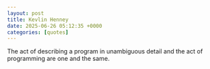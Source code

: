 ```yaml
---
layout: post
title: Kevlin Henney
date: 2025-06-26 05:12:35 +0000
categories: [quotes]
---
```


The act of describing a program in unambiguous detail and the act of programming are one and the same.  

